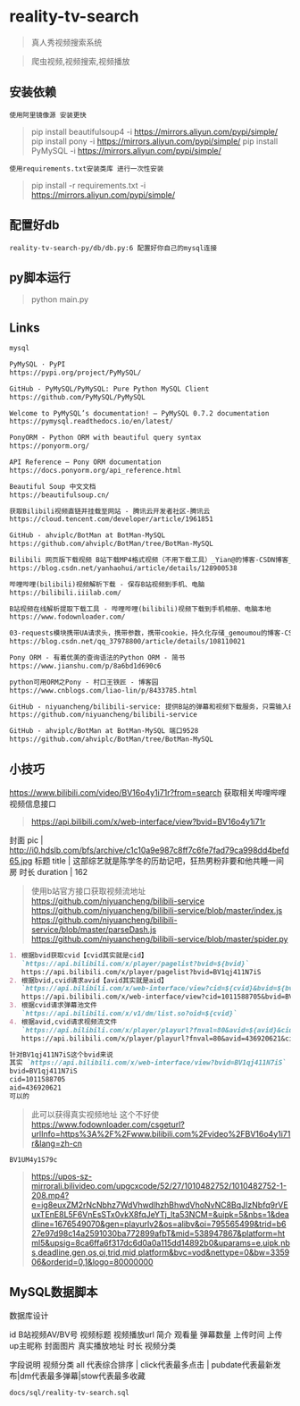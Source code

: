 # reality-tv-search

> 真人秀视频搜索系统

> 爬虫视频,视频搜索,视频播放

## 安装依赖

`使用阿里镜像源 安装更快`

> pip install beautifulsoup4 -i https://mirrors.aliyun.com/pypi/simple/
> pip install pony -i https://mirrors.aliyun.com/pypi/simple/
> pip install PyMySQL -i https://mirrors.aliyun.com/pypi/simple/

`使用requirements.txt安装类库 进行一次性安装`

> pip install -r requirements.txt -i https://mirrors.aliyun.com/pypi/simple/

## 配置好db

`reality-tv-search-py/db/db.py:6 配置好你自己的mysql连接`

## py脚本运行

> python main.py

## Links

```markdown
mysql

PyMySQL · PyPI
https://pypi.org/project/PyMySQL/

GitHub - PyMySQL/PyMySQL: Pure Python MySQL Client
https://github.com/PyMySQL/PyMySQL

Welcome to PyMySQL’s documentation! — PyMySQL 0.7.2 documentation
https://pymysql.readthedocs.io/en/latest/

PonyORM - Python ORM with beautiful query syntax
https://ponyorm.org/

API Reference — Pony ORM documentation
https://docs.ponyorm.org/api_reference.html

Beautiful Soup 中文文档
https://beautifulsoup.cn/

获取Bilibili视频直链并挂载至网站 - 腾讯云开发者社区-腾讯云
https://cloud.tencent.com/developer/article/1961851

GitHub - ahviplc/BotMan at BotMan-MySQL
https://github.com/ahviplc/BotMan/tree/BotMan-MySQL

Bilibili 网页版下载视频 B站下载MP4格式视频（不用下载工具）_Yian@的博客-CSDN博客_bilibili视频下载
https://blog.csdn.net/yanhaohui/article/details/128900538

哔哩哔哩(bilibili)视频解析下载 - 保存B站视频到手机、电脑
https://bilibili.iiilab.com/

B站视频在线解析提取下载工具 - 哔哩哔哩(bilibili)视频下载到手机相册、电脑本地
https://www.fodownloader.com/

03-requests模块携带UA请求头，携带参数，携带cookie，持久化存储_gemoumou的博客-CSDN博客_request ua
https://blog.csdn.net/qq_37978800/article/details/108110021

Pony ORM - 有着优美的查询语法的Python ORM - 简书
https://www.jianshu.com/p/8a6bd1d690c6

python可用ORM之Pony - 村口王铁匠 - 博客园
https://www.cnblogs.com/liao-lin/p/8433785.html

GitHub - niyuancheng/bilibili-service: 提供B站的弹幕和视频下载服务，只需输入B站视频的bvid即可获取下载超清以上的高画质视频和弹幕池信息！！！
https://github.com/niyuancheng/bilibili-service

GitHub - ahviplc/BotMan at BotMan-MySQL 端口9528
https://github.com/ahviplc/BotMan/tree/BotMan-MySQL
```

## 小技巧

https://www.bilibili.com/video/BV16o4y1i71r?from=search
获取相关哔哩哔哩视频信息接口

> https://api.bilibili.com/x/web-interface/view?bvid=BV16o4y1i71r

封面 pic | http://i0.hdslb.com/bfs/archive/c1c10a9e987c8ff7c6fe7fad79ca998dd4befd65.jpg
标题 title | 这部综艺就是陈学冬的历劫记吧，狂热男粉非要和他共睡一间房
时长 duration | 162

> 使用b站官方接口获取视频流地址
> https://github.com/niyuancheng/bilibili-service
> https://github.com/niyuancheng/bilibili-service/blob/master/index.js
> https://github.com/niyuancheng/bilibili-service/blob/master/parseDash.js
> https://github.com/niyuancheng/bilibili-service/blob/master/spider.py

```markdown
1. 根据bvid获取cvid【cvid其实就是cid】
   `https://api.bilibili.com/x/player/pagelist?bvid=${bvid}`
   https://api.bilibili.com/x/player/pagelist?bvid=BV1qj411N7iS
2. 根据bvid,cvid请求avid【avid其实就是aid】
   `https://api.bilibili.com/x/web-interface/view?cid=${cvid}&bvid=${bvid}`
   https://api.bilibili.com/x/web-interface/view?cid=1011588705&bvid=BV1qj411N7iS
3. 根据cvid请求弹幕池文件
   `https://api.bilibili.com/x/v1/dm/list.so?oid=${cvid}`
4. 根据avid,cvid请求视频流文件
   `https://api.bilibili.com/x/player/playurl?fnval=80&avid=${avid}&cid=${cvid}`
   https://api.bilibili.com/x/player/playurl?fnval=80&avid=436920621&cid=1011588705

针对BV1qj411N7iS这个bvid来说
其实 `https://api.bilibili.com/x/web-interface/view?bvid=BV1qj411N7iS` 一下子可以获取cid aid啊
bvid=BV1qj411N7iS
cid=1011588705
aid=436920621
可以的
```

> 此可以获得真实视频地址 这个不好使
https://www.fodownloader.com/csgeturl?urlInfo=https%3A%2F%2Fwww.bilibili.com%2Fvideo%2FBV16o4y1i71r&lang=zh-cn

`BV1UM4y1S79c`

> https://upos-sz-mirrorali.bilivideo.com/upgcxcode/52/27/1010482752/1010482752-1-208.mp4?e=ig8euxZM2rNcNbhz7WdVhwdlhzhBhwdVhoNvNC8BqJIzNbfq9rVEuxTEnE8L5F6VnEsSTx0vkX8fqJeYTj_lta53NCM=&uipk=5&nbs=1&deadline=1676549070&gen=playurlv2&os=alibv&oi=795565499&trid=b627e97d98c14a2591030ba772899afbT&mid=538947867&platform=html5&upsig=8ca6ffa6f317dc6d0a0a115dd14892b0&uparams=e,uipk,nbs,deadline,gen,os,oi,trid,mid,platform&bvc=vod&nettype=0&bw=335906&orderid=0,1&logo=80000000

## MySQL数据脚本

数据库设计

id B站视频AV/BV号 视频标题 视频播放url  简介 观看量 弹幕数量 上传时间 上传up主昵称 封面图片 真实播放地址 时长 视频分类

字段说明
视频分类 all 代表综合排序 | click代表最多点击 | pubdate代表最新发布|dm代表最多弹幕|stow代表最多收藏

`docs/sql/reality-tv-search.sql`

